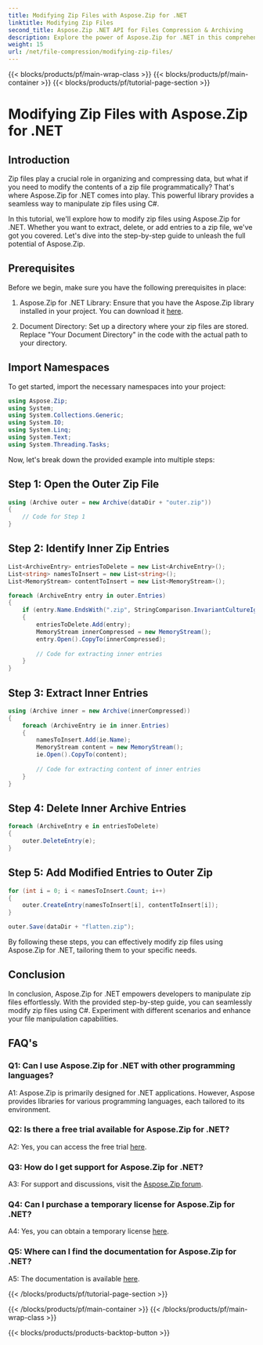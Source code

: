 ```yaml
---
title: Modifying Zip Files with Aspose.Zip for .NET
linktitle: Modifying Zip Files 
second_title: Aspose.Zip .NET API for Files Compression & Archiving
description: Explore the power of Aspose.Zip for .NET in this comprehensive tutorial. Learn to modify zip files seamlessly using C#.
weight: 15
url: /net/file-compression/modifying-zip-files/
---
```


{{< blocks/products/pf/main-wrap-class >}}
{{< blocks/products/pf/main-container >}}
{{< blocks/products/pf/tutorial-page-section >}}

# Modifying Zip Files with Aspose.Zip for .NET

## Introduction

Zip files play a crucial role in organizing and compressing data, but what if you need to modify the contents of a zip file programmatically? That's where Aspose.Zip for .NET comes into play. This powerful library provides a seamless way to manipulate zip files using C#.

In this tutorial, we'll explore how to modify zip files using Aspose.Zip for .NET. Whether you want to extract, delete, or add entries to a zip file, we've got you covered. Let's dive into the step-by-step guide to unleash the full potential of Aspose.Zip.

## Prerequisites

Before we begin, make sure you have the following prerequisites in place:

1. Aspose.Zip for .NET Library: Ensure that you have the Aspose.Zip library installed in your project. You can download it [here](https://releases.aspose.com/zip/net/).

2. Document Directory: Set up a directory where your zip files are stored. Replace "Your Document Directory" in the code with the actual path to your directory.

## Import Namespaces

To get started, import the necessary namespaces into your project:

```csharp
using Aspose.Zip;
using System;
using System.Collections.Generic;
using System.IO;
using System.Linq;
using System.Text;
using System.Threading.Tasks;
```

Now, let's break down the provided example into multiple steps:

## Step 1: Open the Outer Zip File

```csharp
using (Archive outer = new Archive(dataDir + "outer.zip"))
{
    // Code for Step 1
}
```

## Step 2: Identify Inner Zip Entries

```csharp
List<ArchiveEntry> entriesToDelete = new List<ArchiveEntry>();
List<string> namesToInsert = new List<string>();
List<MemoryStream> contentToInsert = new List<MemoryStream>();

foreach (ArchiveEntry entry in outer.Entries)
{
    if (entry.Name.EndsWith(".zip", StringComparison.InvariantCultureIgnoreCase))
    {
        entriesToDelete.Add(entry);
        MemoryStream innerCompressed = new MemoryStream();
        entry.Open().CopyTo(innerCompressed);
        
        // Code for extracting inner entries
    }
}
```

## Step 3: Extract Inner Entries

```csharp
using (Archive inner = new Archive(innerCompressed))
{
    foreach (ArchiveEntry ie in inner.Entries)
    {
        namesToInsert.Add(ie.Name);
        MemoryStream content = new MemoryStream();
        ie.Open().CopyTo(content);
        
        // Code for extracting content of inner entries
    }
}
```

## Step 4: Delete Inner Archive Entries

```csharp
foreach (ArchiveEntry e in entriesToDelete)
{
    outer.DeleteEntry(e);
}
```

## Step 5: Add Modified Entries to Outer Zip

```csharp
for (int i = 0; i < namesToInsert.Count; i++)
{
    outer.CreateEntry(namesToInsert[i], contentToInsert[i]);
}

outer.Save(dataDir + "flatten.zip");
```

By following these steps, you can effectively modify zip files using Aspose.Zip for .NET, tailoring them to your specific needs.

## Conclusion

In conclusion, Aspose.Zip for .NET empowers developers to manipulate zip files effortlessly. With the provided step-by-step guide, you can seamlessly modify zip files using C#. Experiment with different scenarios and enhance your file manipulation capabilities.

## FAQ's

### Q1: Can I use Aspose.Zip for .NET with other programming languages?

A1: Aspose.Zip is primarily designed for .NET applications. However, Aspose provides libraries for various programming languages, each tailored to its environment.

### Q2: Is there a free trial available for Aspose.Zip for .NET?

A2: Yes, you can access the free trial [here](https://releases.aspose.com/).

### Q3: How do I get support for Aspose.Zip for .NET?

A3: For support and discussions, visit the [Aspose.Zip forum](https://forum.aspose.com/c/zip/37).

### Q4: Can I purchase a temporary license for Aspose.Zip for .NET?

A4: Yes, you can obtain a temporary license [here](https://purchase.aspose.com/temporary-license/).

### Q5: Where can I find the documentation for Aspose.Zip for .NET?

A5: The documentation is available [here](https://reference.aspose.com/zip/net/).

{{< /blocks/products/pf/tutorial-page-section >}}

{{< /blocks/products/pf/main-container >}}
{{< /blocks/products/pf/main-wrap-class >}}

{{< blocks/products/products-backtop-button >}}
